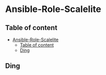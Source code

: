 # Ansible-Role-Scalelite

## Table of content

- [Ansible-Role-Scalelite](#ansible-role-scalelite)
  - [Table of content](#table-of-content)
  - [Ding](#ding)

## Ding
